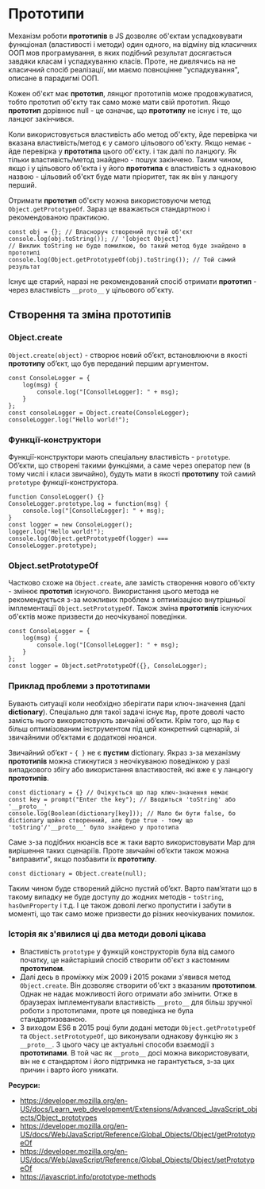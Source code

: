 # Прототипи

Механізм роботи **прототипів** в JS дозволяє об'єктам успадковувати функціонал (властивості і методи) один одного, на відміну від класичних ООП мов програмування, в яких подібний результат досягається завдяки класам і успадкуванню класів. Проте, не дивлячись на не класичний спосіб реалізації, ми маємо повноцінне "успадкування", описане в парадигмі ООП.

Кожен об'єкт має **прототип**, лянцюг прототипів може продовжуватися, тобто прототип об'єкту так само може мати свій прототип. Якщо **прототип** дорівнює null - це означає, що **прототипу** не існує і те, що ланцюг закінчився.

Коли використовується властивість або метод об'єкту, йде перевірка чи вказана властивість/метод є у самого цільового об'єкту. Якщо немає - йде перевірка у **прототипа** цього об'єкту. і так далі по ланцюгу. Як тільки властивість/метод знайдено - пошук закінчено. Таким чином, якщо і у цільового об'єкта і у його **прототипа** є властивість з однаковою назвою - цільовий об'єкт буде мати пріоритет, так як він у ланцюгу перший.

Отримати **прототип** об'єкту можна використовуючи метод `Object.getPrototypeOf`. Зараз це вважається стандартною і рекомендованою практикою.

    const obj = {}; // Власноруч створений пустий об'єкт
    console.log(obj.toString()); // '[object Object]'
    // Виклик toString не буде помилкою, бо такий метод буде знайдено в прототипі
    console.log(Object.getPrototypeOf(obj).toString()); // Той самий результат

Існує ще старий, наразі не рекомендований спосіб отримати **прототип** - через властивість `__proto__` у цільового об'єкту.

## Створення та зміна прототипів

### Object.create

`Object.create(object)` - створює новий об’єкт, встановлюючи в якості **прототипу** об’єкт, що був переданий першим аргументом.

    const ConsoleLogger = {
        log(msg) {
            console.log("[ConsolleLogger]: " + msg);
        }
    };
    const consoleLogger = Object.create(ConsoleLogger);
    consoleLogger.log("Hello world!");



### Функції-конструктори
Функції-конструктори мають спеціальну властивість - `prototype`. Об’єкти, що створені такими функціями, а саме через оператор new (в тому числі і класи звичайно), будуть мати в якості **прототипу** той самий `prototype` функції-конструктора.

    function ConsoleLogger() {}
    ConsoleLogger.prototype.log = function(msg) {
        console.log("[ConsolleLogger]: " + msg);
    }
    const logger = new ConsoleLogger();
    logger.log("Hello world!");
    console.log(Object.getPrototypeOf(logger) === ConsoleLogger.prototype);

### Object.setPrototypeOf
Частково схоже на `Object.create`, але замість створення нового об'єкту - змінює **прототип** існуючого. Використання цього метода не рекомендується з-за можливих проблем з оптимізацією внутрішньої імплементації `Object.setPrototypeOf`. Також зміна **прототипів** існуючих об'єктів може призвести до неочікуваної поведінки.


    const ConsoleLogger = {
        log(msg) {
            console.log("[ConsolleLogger]: " + msg);
        }
    };
    const logger = Object.setPrototypeOf({}, ConsoleLogger);

### Приклад проблеми з прототипами
Бувають ситуації коли необхідно зберігати пари ключ-значення (далі **dictionary**). Спеціально для такої задачі існує `Map`, проте доволі часто замість нього використовують звичайні об’єкти. Крім того, що `Map` є більш оптимізованим інструментом під цей конкретний сценарій, зі звичайними об’єктами є додаткові нюанси.

Звичайний об’єкт - `{ }` не є **пустим** dictionary. Якраз з-за механізму **прототипів** можна стикнутися з неочікуваною поведінкою у разі випадкового збігу або використання властивостей, які вже є у ланцюгу **прототипів**.

    const dictionary = {} // Очікується що пар ключ-значення немає
    const key = prompt("Enter the key"); // Вводиться 'toString' або '__proto__'
    console.log(Boolean(dictionary[key])); // Мало би бути false, бо dictionary щойно створенний, але буде true - тому що 'toString'/'__proto__' було знайдено у прототипа

Саме з-за подібних нюансів все ж таки варто використовувати Map для вирішення таких сценаріїв. Проте звичайні об’єкти також можна "виправити", якщо позбавити їх **прототипу**.

    const dictionary = Object.create(null);

Таким чином буде створений дійсно пустий об’єкт.  Варто пам’ятати що в такому випадку не буде доступу до жодних методів - `toString`, `hasOwnProperty` і т.д. І це також доволі легко пропустити і забути в моменті, що так само може призвести до різних неочікуваних помилок.

### Історія як з'явилися ці два методи доволі цікава
- Властивість `prototype` у функцій конструкторів була від самого початку, це найстаріший спосіб створити об'єкт з кастомним **прототипом**.
- Далі десь в проміжку між 2009 і 2015 роками з'явився метод `Object.create`. Він дозволяє створити об'єкт з вказаним **прототипом**. Однак не надає можливості його отримати або змінити. Отже в браузерах імплементували властивість `__proto__` для більш зручної роботи з прототипами, проте ця поведінка не була стандартизованою.
- З виходом ES6 в 2015 році були додані методи `Object.getPrototypeOf` та `Object.setPrototypeOf`, що виконували однакову функцію як з `__proto__`. З цього часу це актуальні способи взаємодії з **прототипами**. В той час як `__proto__` досі можна використовувати, він не є стандартом і його підтримка не гарантується, з-за цих причин і варто його уникати.

**Ресурси:**
- https://developer.mozilla.org/en-US/docs/Learn_web_development/Extensions/Advanced_JavaScript_objects/Object_prototypes
- https://developer.mozilla.org/en-US/docs/Web/JavaScript/Reference/Global_Objects/Object/getPrototypeOf
- https://developer.mozilla.org/en-US/docs/Web/JavaScript/Reference/Global_Objects/Object/setPrototypeOf
- https://javascript.info/prototype-methods
